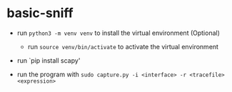 # basic-sniff

- run `python3 -m venv venv` to install the virtual environment (Optional)
    - run `source venv/bin/activate` to activate the virtual environment

- run `pip install scapy'

- run the program with `sudo capture.py -i <interface> -r <tracefile> <expression>`



